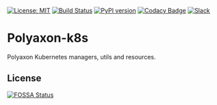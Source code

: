 [![License: MIT](https://img.shields.io/badge/License-MIT-green.svg)](LICENSE)
[![Build Status](https://travis-ci.org/polyaxon/polyaxon-k8s.svg?branch=master)](https://travis-ci.org/polyaxon/polyaxon-k8s)
[![PyPI version](https://badge.fury.io/py/polyaxon-k8s.svg)](https://badge.fury.io/py/polyaxon-k8s)
[![Codacy Badge](https://api.codacy.com/project/badge/Grade/ef56c1d0ed7a413a8303f1814b53d453)](https://www.codacy.com/app/polyaxon/polyaxon-k8s?utm_source=github.com&amp;utm_medium=referral&amp;utm_content=polyaxon/polyaxon-k8s&amp;utm_campaign=Badge_Grade)
[![Slack](https://img.shields.io/badge/chat-on%20slack-aadada.svg?logo=slack&longCache=true)](https://join.slack.com/t/polyaxon/shared_invite/enQtMzQ0ODc2MDg1ODc0LWY2ZTdkMTNmZjBlZmRmNjQxYmYwMTBiMDZiMWJhODI2ZTk0MDU4Mjg5YzA5M2NhYzc5ZjhiMjczMDllYmQ2MDg)

# Polyaxon-k8s

Polyaxon Kubernetes managers, utils and resources.

## License

[![FOSSA Status](https://app.fossa.io/api/projects/git%2Bgithub.com%2Fpolyaxon%2Fpolyaxon-k8s.svg?type=large)](https://app.fossa.io/projects/git%2Bgithub.com%2Fpolyaxon%2Fpolyaxon-k8s?ref=badge_large)
